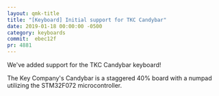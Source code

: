 ```yaml
---
layout: qmk-title
title: "[Keyboard] Initial support for TKC Candybar"
date: 2019-01-18 00:00:00 -0500
category: keyboards
commit:  ebec12f
pr: 4881
---
```


We've added support for the TKC Candybar keyboard! 

The Key Company's Candybar is a staggered 40% board with a numpad utilizing the STM32F072 microcontroller.
